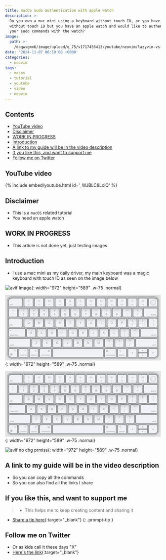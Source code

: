 ```yaml
---
title: macOS sudo authentication with apple watch
description: >-
  Do you own a mac mini using a keyboard without touch ID, or you have a mac
  without touch ID but you have an apple watch and would like to authenticate
  your sudo commands with the watch?
image:
  path: >-
    /daqwsgmx6/image/upload/q_75/v1717456413/youtube/neovim/lazyvim-vs-kickstart.avif
date: '2024-11-07 06:10:00 +0000'
categories:
  - neovim
tags:
  - macos
  - tutorial
  - youtube
  - video
  - neovim
---
```

## Contents

<!-- toc -->

- [YouTube video](#youtube-video)
- [Disclaimer](#disclaimer)
- [WORK IN PROGRESS](#work-in-progress)
- [Introduction](#introduction)
- [A link to my guide will be in the video description](#a-link-to-my-guide-will-be-in-the-video-description)
- [If you like this, and want to support me](#if-you-like-this-and-want-to-support-me)
- [Follow me on Twitter](#follow-me-on-twitter)

<!-- tocstop -->

## YouTube video

{% include embed/youtube.html id='_WJBLC8LciQ' %}

## Disclaimer

- This is a `macOS` related tutorial
- You need an apple watch

## WORK IN PROGRESS

- This article is not done yet, just testing images

## Introduction

- I use a mac mini as my daily driver, my main keyboard was a magic keyboard with
  touch ID as seen on the image below

![avif Image](2024-11-07-auth-apple-watch-img/241107-104112.avif){: width="972" height="589" .w-75 .normal}

![webp Image](2024-11-07-auth-apple-watch-img/241107-105109.webp){: width="972" height="589" .w-75 .normal}

![jpg Image](2024-11-07-auth-apple-watch-img/241107-105735.jpg){: width="972" height="589" .w-75 .normal}

![avif no chg prmiss](2024-11-07-auth-apple-watch-img/241107-110211.avif){: width="972" height="589" .w-75 .normal}

## A link to my guide will be in the video description

- So you can copy all the commands
- So you can also find all the links I share

## If you like this, and want to support me

<!-- markdownlint-disable -->
<!-- prettier-ignore-start -->
 
<!-- tip=green, info=blue, warning=yellow, danger=red -->
 
> - This helps me to keep creating content and sharing it
- [Share a tip here](https://ko-fi.com/linkarzu){:target="\_blank"}
{: .prompt-tip }
 
<!-- prettier-ignore-end -->
<!-- markdownlint-restore -->

## Follow me on Twitter

- Or as kids call it these days "X"
- [Here's the link](https://x.com/link_arzu){:target="\_blank"}

